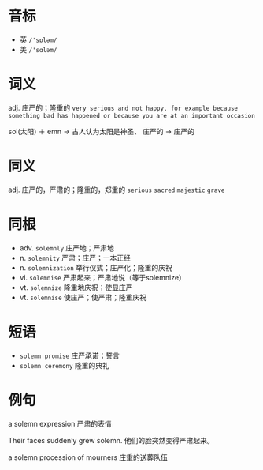 # 音标

- 英 `/'sɒləm/`
- 美 `/'sɑləm/`

# 词义

adj. 庄严的；隆重的
`very serious and not happy, for example because something bad has happened or because you are at an important occasion`



sol(太阳) ＋ emn → 古人认为太阳是神圣、 庄严的 → 庄严的

# 同义

adj. 庄严的，严肃的；隆重的，郑重的
`serious` `sacred` `majestic` `grave`

# 同根

- adv. `solemnly` 庄严地；严肃地
- n. `solemnity` 严肃；庄严；一本正经
- n. `solemnization` 举行仪式；庄严化；隆重的庆祝
- vi. `solemnise` 严肃起来；严肃地说（等于solemnize）
- vt. `solemnize` 隆重地庆祝；使显庄严
- vt. `solemnise` 使庄严；使严肃；隆重庆祝

# 短语

- `solemn promise` 庄严承诺；誓言
- `solemn ceremony` 隆重的典礼

# 例句

a solemn expression
严肃的表情

Their faces suddenly grew solemn.
他们的脸突然变得严肃起来。

a solemn procession of mourners
庄重的送葬队伍


